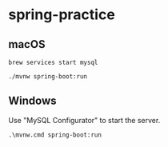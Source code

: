 # spring-practice

## macOS

```shell
brew services start mysql
```

```shell
./mvnw spring-boot:run
```

## Windows

Use "MySQL Configurator" to start the server.

```shell
.\mvnw.cmd spring-boot:run
```
